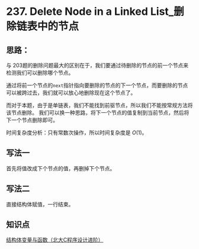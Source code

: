 # 237. Delete Node in a Linked List_删除链表中的节点



## 思路：

与 203题的删除问题最大的区别在于，我们要通过待删除的节点的前一个节点来检测我们可以删除哪个节点。

通过将前一个节点的`next`指针指向要删除的节点的下一个节点，而要删除的节点可以被跨过去，我们就可以放心地删除现在这个节点了。



而对于本题，由于是单链表，我们不能找到前驱节点，所以我们不能按常规方法将该节点删除。
我们可以换一种思路，将下一个节点的值复制到当前节点，然后将下一个节点删除即可。

时间复杂度分析：只有常数次操作，所以时间复杂度是 $O(1)$。



## 写法一

首先将值改成下个节点的值，再删掉下个节点。



## 写法二

直接结构体赋值，一行结束。



## 知识点

[结构体变量与函数（北大C程序设计进阶）](https://www.coursera.org/lecture/c-chengxu-sheji/jie-gou-ti-bian-liang-yu-han-shu-T0Yc2)



